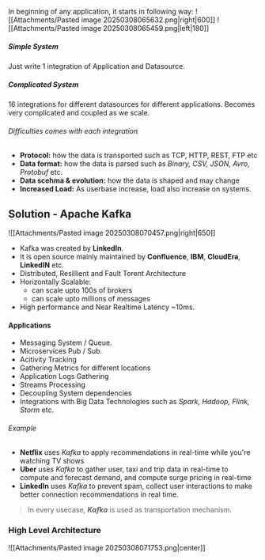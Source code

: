 In beginning of any application, it starts in following way:
![[Attachments/Pasted image 20250308065632.png|right|600]]
![[Attachments/Pasted image 20250308065459.png|left|180]]
##### Simple System
Just write 1 integration of Application and Datasource.
##### Complicated System
16 integrations for different datasources for different applications. Becomes very complicated and coupled as we scale.

###### Difficulties comes with each integration
- **Protocol:** how the data is transported such as TCP, HTTP, REST, FTP etc
- **Data format:** how the data is parsed such as _Binary, CSV, JSON, Avro, Protobuf_ etc.
- **Data scehma & evolution:** how the data is shaped and may change
- **Increased Load:** As userbase increase, load also increase on systems.

## Solution - Apache Kafka
![[Attachments/Pasted image 20250308070457.png|right|650]]
- Kafka was created by **LinkedIn**.
- It is open source mainly maintained by **Confluence**, **IBM**, **CloudEra**, **LinkedIN** etc.
- Distributed, Resillient and Fault Torent Architecture
- Horizontally Scalable:
	- can scale upto 100s of brokers
	- can scale upto millions of messages
- High performance and Near Realtime Latency ~10ms.
#### Applications
- Messaging System / Queue.
- Microservices Pub / Sub.
- Acitivity Tracking
- Gathering Metrics for different locations
- Application Logs Gathering
- Streams Processing
- Decoupling System dependencies
- Integrations with Big Data Technologies such as _Spark, Hadoop, Flink, Storm_ etc.
###### Example
- **Netflix** uses *Kafka* to apply recommendations in real-time while you're watching TV shows
- **Uber** uses *Kafka* to gather user, taxi and trip data in real-time to compute and forecast demand, and compute surge pricing in real-time
- **LinkedIn** uses *Kafka* to prevent spam, collect user interactions to make better connection recommendations in real time.

> In every usecase, ***Kafka*** is used as transportation mechanism.
### High Level Architecture
![[Attachments/Pasted image 20250308071753.png|center]]